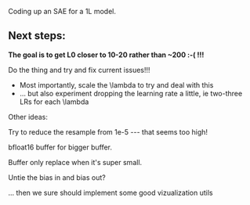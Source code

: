 Coding up an SAE for a 1L model.

<h2> Next steps: </h2>

<b> The goal is to get L0 closer to 10-20 rather than ~200 :-( !!! </b>

Do the thing and try and fix current issues!!!

- Most importantly, scale the \lambda to try and deal with this
- ... but also experiment dropping the learning rate a little, ie two-three LRs for each \lambda

Other ideas:

Try to reduce the resample from 1e-5 --- that seems too high!

bfloat16 buffer for bigger buffer.

Buffer only replace when it's super small.

Untie the bias in and bias out?

... then we sure should implement some good vizualization utils
